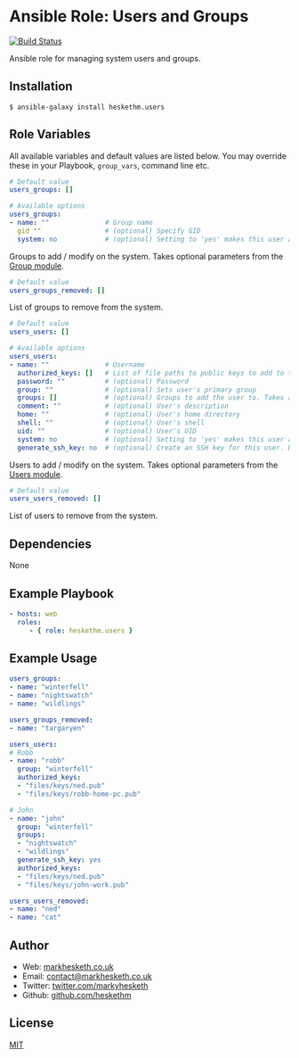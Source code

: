Ansible Role: Users and Groups
==============================

[![Build Status](https://travis-ci.org/heskethm/ansible-role-users.svg)](https://travis-ci.org/heskethm/ansible-role-users)

Ansible role for managing system users and groups.

Installation
------------

```
$ ansible-galaxy install heskethm.users
```

Role Variables
--------------

All available variables and default values are listed below. You may override these in your Playbook, `group_vars`, command line etc.

```yml
# Default value
users_groups: []

# Available options
users_groups:
- name: ""              # Group name
  gid ""                # (optional) Specify GID
  system: no            # (optional) Setting to 'yes' makes this user a system group
```

Groups to add / modify on the system. Takes optional parameters from the [Group module](http://docs.ansible.com/ansible/group_module.html).

```yml
# Default value
users_groups_removed: []
```

List of groups to remove from the system.

```yml
# Default value
users_users: []

# Available options
users_users:
- name: ""              # Username
  authorized_keys: []   # List of file paths to public keys to add to the user's authorized keys list
  password: ""          # (optional) Password
  group: ""             # (optional) Sets user's primary group
  groups: []            # (optional) Groups to add the user to. Takes a YAML list.
  comment: ""           # (optional) User's description
  home: ""              # (optional) User's home directory
  shell: ""             # (optional) User's shell
  uid: ""               # (optional) User's UID
  system: no            # (optional) Setting to 'yes' makes this user a system account
  generate_ssh_key: no  # (optional) Create an SSH key for this user. Does not override an existing key
```

Users to add / modify on the system. Takes optional parameters from the [Users module](http://docs.ansible.com/ansible/user_module.html).

```yml
# Default value
users_users_removed: []
```

List of users to remove from the system.

Dependencies
------------

None

Example Playbook
----------------

```yml
- hosts: web
  roles:
     - { role: heskethm.users }
```

Example Usage
-------------

```yml
users_groups:
- name: "winterfell"
- name: "nightswatch"
- name: "wildlings"

users_groups_removed:
- name: "targaryen"

users_users:
# Robb
- name: "robb"
  group: "winterfell"
  authorized_keys:
  - "files/keys/ned.pub"
  - "files/keys/robb-home-pc.pub"

# John
- name: "john"
  group: "winterfell"
  groups:
  - "nightswatch"
  - "wildlings"
  generate_ssh_key: yes
  authorized_keys:
  - "files/keys/ned.pub"
  - "files/keys/john-work.pub"

users_users_removed:
- name: "ned"
- name: "cat"
```

Author
------

* Web: [markhesketh.co.uk](http://www.markhesketh.co.uk/)
* Email: [contact@markhesketh.co.uk](mailto:contact@markhesketh.co.uk)
* Twitter: [twitter.com/markyhesketh](http://www.twitter.com/markyhesketh/)
* Github: [github.com/heskethm](http://www.github.com/heskethm/)

License
-------

[MIT](http://opensource.org/licenses/MIT)
